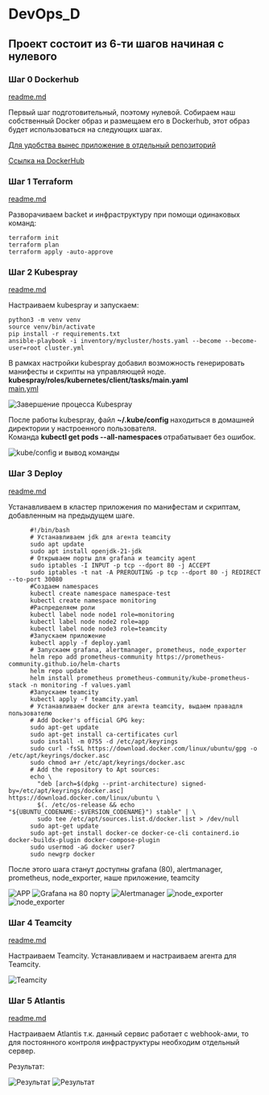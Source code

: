 # DevOps_D

## Проект состоит из 6-ти шагов начиная с нулевого

### Шаг 0 Dockerhub
[readme.md](https://github.com/IvanChet-4/DevOps_D/blob/main/APP%20/readme.md)

Первый шаг подготовительный, поэтому нулевой. Собираем наш собственный Docker образ и размещаем его в Dockerhub, этот образ будет использоваться на следующих шагах.

[Для удобства вынес приложение в отдельный репозиторий](https://github.com/IvanChet-4/APP-test) <br>

[Ссылка на DockerHub](https://hub.docker.com/repository/docker/4ivan/test-nginx-app/general) <br>

### Шаг 1 Terraform
[readme.md](https://github.com/IvanChet-4/DevOps_D/blob/main/Terraform/readme.md)

Разворачиваем backet и инфраструктуру при помощи одинаковых команд:

```
terraform init
terraform plan
terraform apply -auto-approve
```

### Шаг 2 Kubespray
[readme.md](https://github.com/IvanChet-4/DevOps_D/blob/main/Kubespray/readme.md)

Настраиваем kubespray и запускаем:

```
python3 -m venv venv
source venv/bin/activate
pip install -r requirements.txt
ansible-playbook -i inventory/mycluster/hosts.yaml --become --become-user=root cluster.yml
```
В рамках настройки kubespray добавил возможность генерировать манифесты и скрипты на управляющей ноде. <br>
<b> kubespray/roles/kubernetes/client/tasks/main.yaml </b>  <br>
[main.yml](https://github.com/IvanChet-4/DevOps_D/blob/main/Kubespray/add_parameters/main.yml)

![Завершение процесса Kubespray](https://github.com/IvanChet-4/DevOps_D/blob/main/images/kubespray/1-6.jpg)

После работы kubespray, файл <b> ~/.kube/config </b> находиться в домашней директории у настроенного пользователя. <br>
Команда <b> kubectl get pods --all-namespaces </b> отрабатывает без ошибок.

![kube/config и вывод команды](https://github.com/IvanChet-4/DevOps_D/blob/main/images/deploy/1-9.jpg)

### Шаг 3 Deploy
[readme.md](https://github.com/IvanChet-4/DevOps_D/blob/main/Deploy/readme.md)

Устанавливаем в кластер приложения по манифестам и скриптам, добавленным на предыдущем шаге.

```
      #!/bin/bash
      # Устанавливаем jdk для агента teamcity 
      sudo apt update
      sudo apt install openjdk-21-jdk
      # Открываем порты для grafana и teamcity agent
      sudo iptables -I INPUT -p tcp --dport 80 -j ACCEPT
      sudo iptables -t nat -A PREROUTING -p tcp --dport 80 -j REDIRECT --to-port 30080
      #Создаем namespaces
      kubectl create namespace namespace-test
      kubectl create namespace monitoring
      #Распределяем роли
      kubectl label node node1 role=monitoring
      kubectl label node node2 role=app
      kubectl label node node3 role=teamcity
      #Запускаем приложение
      kubectl apply -f deploy.yaml
      # Запускаем grafana, alertmanager, prometheus, node_exporter
      helm repo add prometheus-community https://prometheus-community.github.io/helm-charts
      helm repo update
      helm install prometheus prometheus-community/kube-prometheus-stack -n monitoring -f values.yaml
      #Запускаем teamcity
      kubectl apply -f teamcity.yaml
      # Устанавливаем docker для агента teamcity, выдаем правадля пользователю
      # Add Docker's official GPG key:
      sudo apt-get update
      sudo apt-get install ca-certificates curl
      sudo install -m 0755 -d /etc/apt/keyrings
      sudo curl -fsSL https://download.docker.com/linux/ubuntu/gpg -o /etc/apt/keyrings/docker.asc
      sudo chmod a+r /etc/apt/keyrings/docker.asc
      # Add the repository to Apt sources:
      echo \
        "deb [arch=$(dpkg --print-architecture) signed-by=/etc/apt/keyrings/docker.asc] https://download.docker.com/linux/ubuntu \
        $(. /etc/os-release && echo "${UBUNTU_CODENAME:-$VERSION_CODENAME}") stable" | \
        sudo tee /etc/apt/sources.list.d/docker.list > /dev/null
      sudo apt-get update
      sudo apt-get install docker-ce docker-ce-cli containerd.io docker-buildx-plugin docker-compose-plugin
      sudo usermod -aG docker user7
      sudo newgrp docker
```
После этого шага станут доступны grafana (80), alertmanager, prometheus, node_exporter, наше приложение, teamcity

![APP](https://github.com/IvanChet-4/DevOps_D/blob/main/images/app/1-2.jpg)
![Grafana на 80 порту](https://github.com/IvanChet-4/DevOps_D/blob/main/images/deploy/1-5.jpg)
![Alertmanager](https://github.com/IvanChet-4/DevOps_D/blob/main/images/deploy/1-6.jpg)
![node_exporter](https://github.com/IvanChet-4/DevOps_D/blob/main/images/deploy/1-7.jpg)
![node_exporter](https://github.com/IvanChet-4/DevOps_D/blob/main/images/deploy/1-8.jpg)

### Шаг 4 Teamcity
[readme.md](https://github.com/IvanChet-4/DevOps_D/blob/main/Teamcity/readme.md)

Настраиваем Teamcity. 
Устанавливаем и настраиваем агента для Teamcity.

![Teamcity](https://github.com/IvanChet-4/DevOps_D/blob/main/images/teamcity/1-10.jpg)

### Шаг 5 Atlantis
[readme.md](https://github.com/IvanChet-4/DevOps_D/blob/main/Atlantis/readme.md)

Настраиваем Atlantis
т.к. данный сервис работает с webhook-ами, то для постоянного контроля инфраструктуры необходим отдельный сервер. <br>

Результат: <br>

![Результат](https://github.com/IvanChet-4/DevOps_D/blob/main/images/atlantis/1-3.jpg)
![Результат](https://github.com/IvanChet-4/DevOps_D/blob/main/images/atlantis/1-4.jpg)
